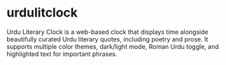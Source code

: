 # urdulitclock
Urdu Literary Clock is a web-based clock that displays time alongside beautifully curated Urdu literary quotes, including poetry and prose. It supports multiple color themes, dark/light mode, Roman Urdu toggle, and highlighted text for important phrases.
